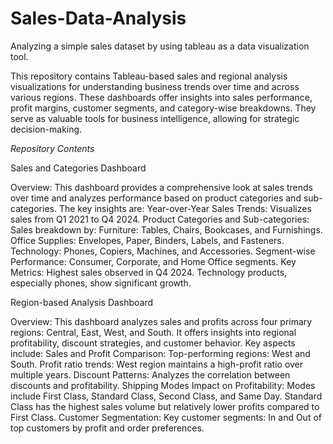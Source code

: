 # Sales-Data-Analysis
Analyzing a simple sales dataset by using tableau as a data visualization tool.

This repository contains Tableau-based sales and regional analysis visualizations for understanding business trends over time and across various regions. These dashboards offer insights into sales performance, profit margins, customer segments, and category-wise breakdowns. They serve as valuable tools for business intelligence, allowing for strategic decision-making.

*Repository Contents*

Sales and Categories Dashboard

Overview:
This dashboard provides a comprehensive look at sales trends over time and analyzes performance based on product categories and sub-categories. The key insights are:
Year-over-Year Sales Trends: Visualizes sales from Q1 2021 to Q4 2024.
Product Categories and Sub-categories: Sales breakdown by:
Furniture: Tables, Chairs, Bookcases, and Furnishings.
Office Supplies: Envelopes, Paper, Binders, Labels, and Fasteners.
Technology: Phones, Copiers, Machines, and Accessories.
Segment-wise Performance:
Consumer, Corporate, and Home Office segments.
Key Metrics:
Highest sales observed in Q4 2024.
Technology products, especially phones, show significant growth.

Region-based Analysis Dashboard

Overview:
This dashboard analyzes sales and profits across four primary regions: Central, East, West, and South. It offers insights into regional profitability, discount strategies, and customer behavior. Key aspects include:
Sales and Profit Comparison:
Top-performing regions: West and South.
Profit ratio trends: West region maintains a high-profit ratio over multiple years.
Discount Patterns:
Analyzes the correlation between discounts and profitability.
Shipping Modes Impact on Profitability:
Modes include First Class, Standard Class, Second Class, and Same Day.
Standard Class has the highest sales volume but relatively lower profits compared to First Class.
Customer Segmentation:
Key customer segments: In and Out of top customers by profit and order preferences.


